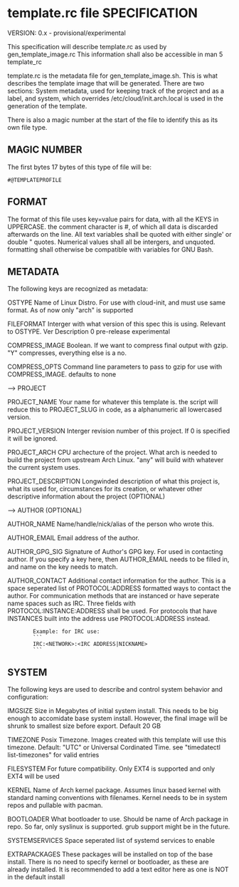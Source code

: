 template.rc file SPECIFICATION
==============================

VERSION: 0.x - provisional/experimental

This specification will describe template.rc as used by gen_template_image.rc
This information shall also be accessible in man 5 template_rc

template.rc is the metadata file for gen_template_image.sh. This is what
describes the template image that will be generated. There are two sections:
System metadata, used for keeping track of the project and as a label, and
system, which overrides /etc/cloud/init.arch.local is used in the generation
of the template.

There is also a magic number at the start of the file to identify this as its
own file type.


MAGIC NUMBER
------------
The first bytes 17 bytes of this type of file will be:
```
#@TEMPLATEPROFILE
```

FORMAT
------
The format of this file uses key=value pairs for data, with all the KEYS in
UPPERCASE. the comment character is #, of which all data is discarded afterwards
on the line. All text variables shall be quoted with either single\' or double
\" quotes. Numerical values shall all be intergers, and unquoted. formatting
shall otherwise be compatible with variables for GNU Bash.

METADATA
--------
The following keys are recognized as metadata:

OSTYPE			Name of Linux Distro. For use with cloud-init, and must
			use same format. As of now only "arch" is supported

FILEFORMAT		Interger with what version of this spec this is using.
			Relevant to OSTYPE.
Ver	Description
0	pre-release experimental

COMPRESS_IMAGE		Boolean. If we want to compress final output with gzip.
			"Y" compresses, everything else is a no.
			
COMPRESS_OPTS		Command line parameters to pass to gzip for use with
			COMPRESS_IMAGE. defaults to none

--> PROJECT

PROJECT_NAME		Your name for whatever this template is. the script will
			reduce this to PROJECT_SLUG in code, as a alphanumeric
			all lowercased version.

PROJECT_VERSION		Interger revision number of this project. If 0 is
			specified it will be ignored.

PROJECT_ARCH		CPU archecture of the project. What arch is needed to
			build the project from upstream Arch Linux. "any" will
			build with whatever the current system uses.

PROJECT_DESCRIPTION	Longwinded description of what this project is, what
			its used for, circumstances for its creation, or
			whatever other descriptive information about the project
			(OPTIONAL)

--> AUTHOR (OPTIONAL)

AUTHOR_NAME		Name/handle/nick/alias of the person who wrote this.

AUTHOR_EMAIL		Email address of the author.

AUTHOR_GPG_SIG		Signature of Author's GPG key. For used in contacting
			author. If you specify a key here, then AUTHOR_EMAIL
			needs to be filled in, and name on the key needs to
			match.
			
AUTHOR_CONTACT		Additional contact information for the author. This is a
			space seperated list of PROTOCOL:ADDRESS formatted
			ways to contact the author. For communication methods
			that are instanced or have seperate name spaces such as
			IRC. Three fields with PROTOCOL:INSTANCE:ADDRESS shall
			be used. For protocols that have INSTANCES built into
			the address use PROTOCOL:ADDRESS instead.
			
			Example: for IRC use:
			```
			IRC:<NETWORK>:<IRC ADDRESS|NICKNAME>
			```

SYSTEM
------
The following keys are used to describe and control system behavior and
configuration:

IMGSIZE			Size in Megabytes of initial system install. This needs
			to be big enough to accomidate base system install.
			However, the final image will be shrunk to smallest size
			before export. Default 20 GB

TIMEZONE		Posix Timezone. Images created with this template will
			use this timezone. Default: "UTC" or Universal
			Cordinated Time.
			see "timedatectl list-timezones" for valid entries

FILESYSTEM		For future compatibility. Only EXT4 is supported and
			only EXT4 will be used

KERNEL			Name of Arch kernel package. Assumes linux based kernel
			with standard naming conventions with filenames. Kernel
			needs to be in system repos and pullable with pacman.

BOOTLOADER		What bootloader to use. Should be name of Arch package
			in repo. So far, only syslinux is supported. grub
			support might be in the future.

SYSTEMSERVICES		Space seperated list of systemd services to enable

EXTRAPACKAGES		These packages will be installed on top of the base
			install. There is no need to specify kernel or
			bootloader, as these are already installed. It is
			recommended to add a text editor here as one is NOT
			in the default install
		
